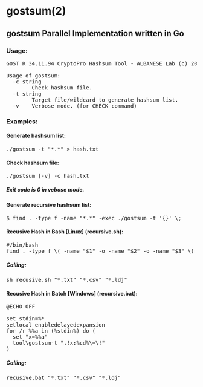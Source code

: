 # gostsum(2)
## gostsum Parallel Implementation written in Go

### Usage:
<pre>
GOST R 34.11.94 CryptoPro Hashsum Tool - ALBANESE Lab (c) 2020-2021

Usage of gostsum:
  -c string
        Check hashsum file.
  -t string
        Target file/wildcard to generate hashsum list.
  -v    Verbose mode. (for CHECK command)
</pre>

### Examples:

#### Generate hashsum list:
<pre>
./gostsum -t "*.*" > hash.txt
</pre>

#### Check hashsum file:
<pre>
./gostsum [-v] -c hash.txt
</pre>
##### Exit code is 0 in vebose mode. 

#### Generate recursive hashsum list:
<pre>
$ find . -type f -name "*.*" -exec ./gostsum -t '{}' \; 
</pre>

#### Recusive Hash in Bash [Linux] (recursive.sh):
<pre>
#/bin/bash
find . -type f \( -name "$1" -o -name "$2" -o -name "$3" \) -exec ./gostsum -t '{}' \;
</pre>
##### Calling:
<pre>
sh recusive.sh "*.txt" "*.csv" "*.ldj"
</pre>
#### Recusive Hash in Batch [Windows] (recursive.bat):
<pre>
@ECHO OFF

set stdin=%*
setlocal enabledelayedexpansion
for /r %%a in (%stdin%) do (
  set "x=%%a"
  tool\gostsum-t ".!x:%cd%\=\!"
)</pre>
##### Calling:
<pre>
recusive.bat "*.txt" "*.csv" "*.ldj"
</pre>
